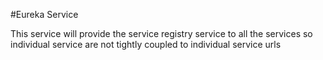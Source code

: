#Eureka Service

This service will provide the service registry service to all the services so individual service are not tightly coupled to individual service urls

  
